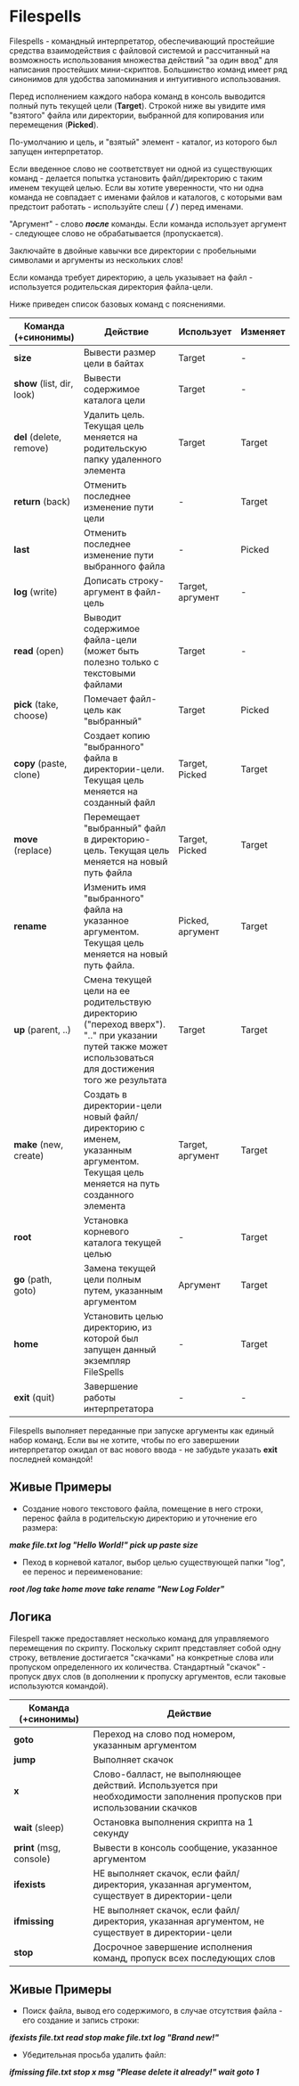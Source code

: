 # Filespells
Filespells - командный интерпретатор, обеспечивающий простейшие средства взаимодействия с файловой системой и рассчитанный на возможность использования множества действий "за один ввод" для написания простейших мини-скриптов. Большинство команд имеет ряд синонимов для удобства запоминания и интуитивного использования.

Перед исполнением каждого набора команд в консоль выводится полный путь текущей цели (**Target**).
Строкой ниже вы увидите имя "взятого" файла или директории, выбранной для копирования или перемещения (**Picked**).

По-умолчанию и цель, и "взятый" элемент - каталог, из которого был запущен интерпретатор.

Если введенное слово не соответствует ни одной из существующих команд - делается попытка установить файл/директорию с таким именем текущей целью. Если вы хотите уверенности, что ни одна команда не совпадает с именами файлов и каталогов, с которыми вам предстоит работать - используйте слеш ( ***/*** ) перед именами.

"Аргумент" - слово ***после*** команды. Если команда использует аргумент - следующее слово не обрабатывается (пропускается).

Заключайте в двойные кавычки все директории с пробельными символами и аргументы из нескольких слов!

Если команда требует директорию, а цель указывает на файл - используется родительская директория файла-цели.

Ниже приведен список базовых команд с пояснениями.

Команда (+синонимы)      |                        Действие                    |    Использует     |  Изменяет
-------------------------|----------------------------------------------------|-------------------|-----------
**size**                 | Вывести размер цели в байтах                       | Target            | -
**show** (list, dir, look) | Вывести содержимое каталога цели                   | Target            | -
**del** (delete, remove) | Удалить цель. Текущая цель меняется на родительскую папку удаленного элемента | Target   | Target
**return** (back)        | Отменить последнее изменение пути цели             | -                 | Target
**last**                 | Отменить последнее изменение пути выбранного файла | -                 | Picked
**log** (write)          | Дописать строку-аргумент в файл-цель                        | Target, аргумент  | -
**read** (open)          | Выводит содержимое файла-цели (может быть полезно только с текстовыми файлами | Target | -
**pick** (take, choose)  | Помечает файл-цель как "выбранный"                 | Target            | Picked
**copy** (paste, clone)  | Создает копию "выбранного" файла в директории-цели. Текущая цель меняется на созданный файл | Target, Picked            | Target
**move** (replace)       | Перемещает "выбранный" файл в директорию-цель. Текущая цель меняется на новый путь файла | Target, Picked            | Target
**rename**               | Изменить имя "выбранного" файла на указанное аргументом. Текущая цель меняется на новый путь файла. | Picked, аргумент | Target
**up** (parent, ..)      | Смена текущей цели на ее родительствую директорию ("переход вверх"). ".." при указании путей также может использоваться для достижения того же результата | Target         | Target
**make** (new, create)   | Создать в директории-цели новый файл/директорию с именем, указанным аргументом. Текущая цель меняется на путь созданного элемента | Target, аргумент | Target
**root**                 | Установка корневого каталога текущей целью | -            | Target
**go** (path, goto)      | Замена текущей цели полным путем, указанным аргументом | Аргумент | Target
**home**       | Установить целью директорию, из которой был запущен данный экземпляр FileSpells | -   | Target
**exit** (quit)          | Завершение работы интерпретатора | -            | -

Filespells выполняет переданные при запуске аргументы как единый набор команд. Если вы не хотите, чтобы по его завершении интерпретатор ожидал от вас нового ввода - не забудьте указать **exit** последней командой!

## Живые Примеры

 - Создание нового текстового файла, помещение в него строки, перенос файла в родительскую директорию и уточнение его размера:

***make file.txt log "Hello World!" pick up paste size***

 - Пеход в корневой каталог, выбор целью существующей папки "log", ее перенос и переименование:

***root /log take home move take rename "New Log Folder"***

## Логика

Filespell также предоставляет несколько команд для управляемого перемещения по скрипту. Поскольку скрипт представляет собой одну строку, ветвление достигается "скачками" на конкретные слова или пропуском определенного их количества. Стандартный "скачок" - пропуск двух слов (в дополнении к пропуску аргументов, если таковые используются командой).

Команда (+синонимы)      |                        Действие                    
-------------------------|----------------------------------------------------
**goto**                 | Переход на слово под номером, указанным аргументом
**jump**                 | Выполняет скачок
**x**                    | Слово-балласт, не выполняющее действий. Используется при необходимости заполнения пропусков при использовании скачков
**wait** (sleep)         | Остановка выполнения скрипта на 1 секунду
**print** (msg, console) | Вывести в консоль сообщение, указанное аргументом
**ifexists**             | НЕ выполняет скачок, если файл/директория, указанная аргументом, существует в директории-цели
**ifmissing**            | НЕ выполняет скачок, если файл/директория, указанная аргументом, не существует в директории-цели
**stop**                 | Досрочное завершение исполнения команд, пропуск всех последующих слов

## Живые Примеры

 - Поиск файла, вывод его содержимого, в случае отсутствия файла - его создание и запись строки:
 
 ***ifexists file.txt read stop make file.txt log "Brand new!"***
 
 - Убедительная просьба удалить файл:
 
 ***ifmissing file.txt stop x msg "Please delete it already!" wait goto 1***

